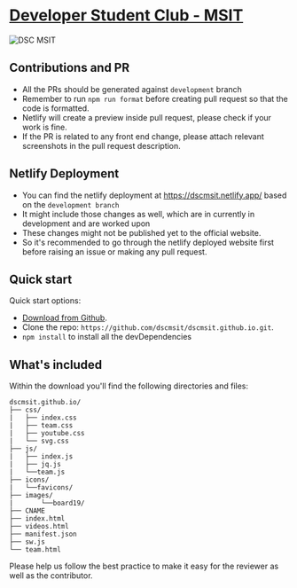 # [Developer Student Club - MSIT](http://dsc.msit.in/)

![DSC MSIT](https://user-images.githubusercontent.com/53327173/103529856-67ef2780-4eac-11eb-9bfa-5179a1494a0a.png)

## Contributions and PR

- All the PRs should be generated against `development` branch
- Remember to run `npm run format` before creating pull request so that the code is formatted.
- Netlify will create a preview inside pull request, please check if your work is fine.
- If the PR is related to any front end change, please attach relevant screenshots in the pull request description.

## Netlify Deployment

- You can find the netlify deployment at https://dscmsit.netlify.app/ based on the `development branch`
- It might include those changes as well, which are in currently in development and are worked upon
- These changes might not be published yet to the official website.
- So it's recommended to go through the netlify deployed website first before raising an issue or making any pull request.

## Quick start

Quick start options:

- [Download from Github](https://github.com/dscmsit/dscmsit.github.io.git).
- Clone the repo: `https://github.com/dscmsit/dscmsit.github.io.git`.
- `npm install` to install all the devDependencies

## What's included

Within the download you'll find the following directories and files:

```
dscmsit.github.io/
├── css/
|   ├── index.css
|   ├── team.css
|   ├── youtube.css
|   └── svg.css
├── js/
|   ├── index.js
|   ├── jq.js
|   └──team.js
├── icons/
|   └──favicons/
├── images/
|       └──board19/
├── CNAME
├── index.html
├── videos.html
├── manifest.json
├── sw.js
└── team.html

```

Please help us follow the best practice to make it easy for the reviewer as well as the contributor.
